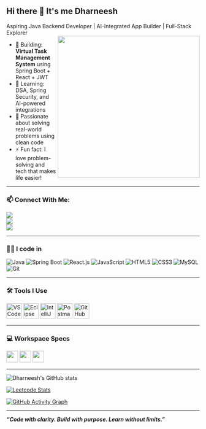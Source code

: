 ## Hi there 👋 It's me Dharneesh

Aspiring Java Backend Developer | AI-Integrated App Builder | Full-Stack Explorer  
<img align="right" width="370" src="https://media.giphy.com/media/qgQUggAC3Pfv687qPC/giphy.gif">


- 🔭 Building: **Virtual Task Management System** using Spring Boot + React + JWT  
- 🌱 Learning: DSA, Spring Security, and AI-powered integrations  
- 💼 Passionate about solving real-world problems using clean code  
- ⚡ Fun fact: I love problem-solving and tech that makes life easier!

---

### 📫 Connect With Me:
[<img src="https://img.shields.io/badge/LinkedIn-0077B5?style=for-the-badge&logo=linkedin&logoColor=white" />](https://www.linkedin.com/in/dharneesh-p-10705b257/)  
[<img src="https://img.shields.io/badge/GitHub-181717?style=for-the-badge&logo=github&logoColor=white" />](https://github.com/Dharneesh-009)  
[<img src="https://img.shields.io/badge/LeetCode-FFA116?style=for-the-badge&logo=leetcode&logoColor=white" />](https://leetcode.com/u/Dharneesh-P/)  

---

### 👨‍💻 I code in

<p align="left">
  <img src="https://img.icons8.com/color/48/java-coffee-cup-logo.png" title="Java" />
  <img src="https://img.icons8.com/color/48/spring-logo.png" title="Spring Boot" />
  <img src="https://img.icons8.com/color/48/react-native.png" title="React.js" />
  <img src="https://img.icons8.com/color/48/javascript.png" title="JavaScript" />
  <img src="https://img.icons8.com/color/48/html-5.png" title="HTML5" />
  <img src="https://img.icons8.com/color/48/css3.png" title="CSS3" />
  <img src="https://img.icons8.com/color/48/mysql-logo.png" title="MySQL" />
  <img src="https://img.icons8.com/color/48/git.png" title="Git" />
</p>
 

---

### 🛠️ Tools I Use

<p align="left">
  <img src="https://img.icons8.com/color/48/visual-studio-code-2019.png" title="VS Code" height="40"/>
  <img src="https://img.icons8.com/officel/48/java-eclipse.png" title="Eclipse" height="40"/>
  <img src="https://img.icons8.com/color/48/intellij-idea.png" title="IntelliJ IDEA" height="40"/>
  <img src="https://cdn.iconscout.com/icon/free/png-256/free-postman.png" title="Postman" height="40"/>
  <img src="https://img.icons8.com/ios-filled/50/github.png" title="GitHub" height="40"/>
</p>



---

### 💻 Workspace Specs
<img height="30" src="https://img.shields.io/badge/OS-Windows_11-blue?style=for-the-badge&logo=windows&logoColor=white"/> 
<img height="30" src="https://img.shields.io/badge/Processor-Ryzen_5_5600H-ED1C24?style=for-the-badge&logo=amd&logoColor=white"/> 
<img height="30" src="https://img.shields.io/badge/GPU-NVIDIA_GTX1650-76B900?style=for-the-badge&logo=nvidia&logoColor=white"/>

---

![Dharneesh's GitHub stats](https://github-readme-stats.vercel.app/api?username=Dharneesh-009&theme=dark&show_icons=true&hide=contribs)

[![Leetcode Stats](https://leetcard.jacoblin.cool/Dharneesh-P?ext=contest&theme=dark)](https://leetcode.com/u/Dharneesh-P/)

[![GitHub Activity Graph](https://github-readme-activity-graph.vercel.app/graph?username=Dharneesh-009&bg_color=000000&color=ffffff&line=00ffe0&point=ffffff&area=true&hide_border=true)](https://github.com/ashutosh00710/github-readme-activity-graph)

---

_**“Code with clarity. Build with purpose. Learn without limits.”**_

